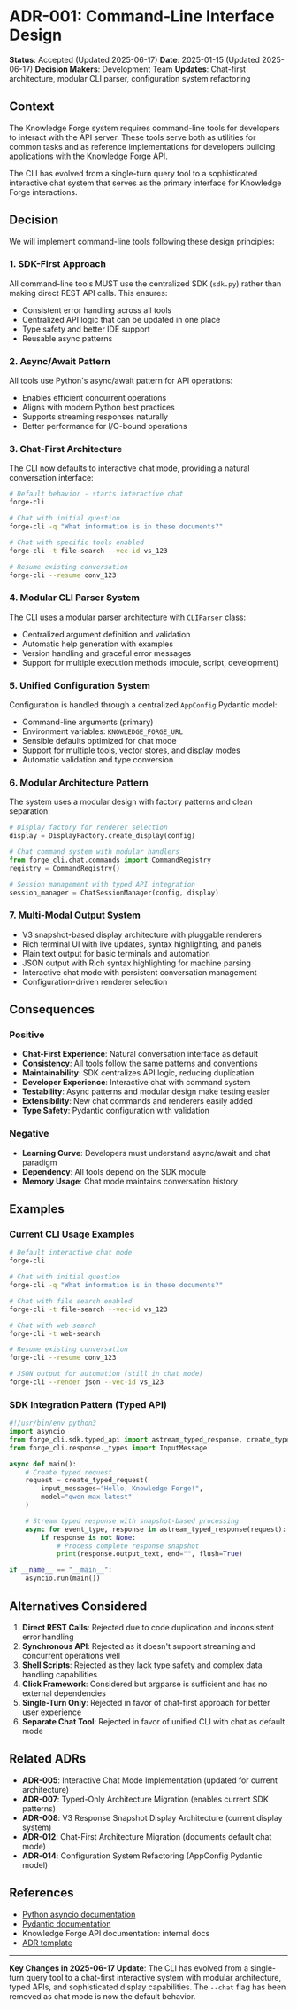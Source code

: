 # ADR-001: Command-Line Interface Design

**Status**: Accepted (Updated 2025-06-17)
**Date**: 2025-01-15 (Updated 2025-06-17)
**Decision Makers**: Development Team
**Updates**: Chat-first architecture, modular CLI parser, configuration system refactoring

## Context

The Knowledge Forge system requires command-line tools for developers to interact with the API server. These tools serve both as utilities for common tasks and as reference implementations for developers building applications with the Knowledge Forge API.

The CLI has evolved from a single-turn query tool to a sophisticated interactive chat system that serves as the primary interface for Knowledge Forge interactions.

## Decision

We will implement command-line tools following these design principles:

### 1. SDK-First Approach

All command-line tools MUST use the centralized SDK (`sdk.py`) rather than making direct REST API calls. This ensures:

- Consistent error handling across all tools
- Centralized API logic that can be updated in one place
- Type safety and better IDE support
- Reusable async patterns

### 2. Async/Await Pattern

All tools use Python's async/await pattern for API operations:

- Enables efficient concurrent operations
- Aligns with modern Python best practices
- Supports streaming responses naturally
- Better performance for I/O-bound operations

### 3. Chat-First Architecture

The CLI now defaults to interactive chat mode, providing a natural conversation interface:

```bash
# Default behavior - starts interactive chat
forge-cli

# Chat with initial question
forge-cli -q "What information is in these documents?"

# Chat with specific tools enabled
forge-cli -t file-search --vec-id vs_123

# Resume existing conversation
forge-cli --resume conv_123
```

### 4. Modular CLI Parser System

The CLI uses a modular parser architecture with `CLIParser` class:

- Centralized argument definition and validation
- Automatic help generation with examples
- Version handling and graceful error messages
- Support for multiple execution methods (module, script, development)

### 5. Unified Configuration System

Configuration is handled through a centralized `AppConfig` Pydantic model:

- Command-line arguments (primary)
- Environment variables: `KNOWLEDGE_FORGE_URL`
- Sensible defaults optimized for chat mode
- Support for multiple tools, vector stores, and display modes
- Automatic validation and type conversion

### 6. Modular Architecture Pattern

The system uses a modular design with factory patterns and clean separation:

```python
# Display factory for renderer selection
display = DisplayFactory.create_display(config)

# Chat command system with modular handlers
from forge_cli.chat.commands import CommandRegistry
registry = CommandRegistry()

# Session management with typed API integration
session_manager = ChatSessionManager(config, display)
```

### 7. Multi-Modal Output System

- V3 snapshot-based display architecture with pluggable renderers
- Rich terminal UI with live updates, syntax highlighting, and panels
- Plain text output for basic terminals and automation
- JSON output with Rich syntax highlighting for machine parsing
- Interactive chat mode with persistent conversation management
- Configuration-driven renderer selection

## Consequences

### Positive

- **Chat-First Experience**: Natural conversation interface as default
- **Consistency**: All tools follow the same patterns and conventions
- **Maintainability**: SDK centralizes API logic, reducing duplication
- **Developer Experience**: Interactive chat with command system
- **Testability**: Async patterns and modular design make testing easier
- **Extensibility**: New chat commands and renderers easily added
- **Type Safety**: Pydantic configuration with validation

### Negative

- **Learning Curve**: Developers must understand async/await and chat paradigm
- **Dependency**: All tools depend on the SDK module
- **Memory Usage**: Chat mode maintains conversation history

## Examples

### Current CLI Usage Examples

```bash
# Default interactive chat mode
forge-cli

# Chat with initial question
forge-cli -q "What information is in these documents?"

# Chat with file search enabled
forge-cli -t file-search --vec-id vs_123

# Chat with web search
forge-cli -t web-search

# Resume existing conversation
forge-cli --resume conv_123

# JSON output for automation (still in chat mode)
forge-cli --render json --vec-id vs_123
```

### SDK Integration Pattern (Typed API)

```python
#!/usr/bin/env python3
import asyncio
from forge_cli.sdk.typed_api import astream_typed_response, create_typed_request
from forge_cli.response._types import InputMessage

async def main():
    # Create typed request
    request = create_typed_request(
        input_messages="Hello, Knowledge Forge!",
        model="qwen-max-latest"
    )

    # Stream typed response with snapshot-based processing
    async for event_type, response in astream_typed_response(request):
        if response is not None:
            # Process complete response snapshot
            print(response.output_text, end="", flush=True)

if __name__ == "__main__":
    asyncio.run(main())
```

## Alternatives Considered

1. **Direct REST Calls**: Rejected due to code duplication and inconsistent error handling
2. **Synchronous API**: Rejected as it doesn't support streaming and concurrent operations well
3. **Shell Scripts**: Rejected as they lack type safety and complex data handling capabilities
4. **Click Framework**: Considered but argparse is sufficient and has no external dependencies
5. **Single-Turn Only**: Rejected in favor of chat-first approach for better user experience
6. **Separate Chat Tool**: Rejected in favor of unified CLI with chat as default mode

## Related ADRs

- **ADR-005**: Interactive Chat Mode Implementation (updated for current architecture)
- **ADR-007**: Typed-Only Architecture Migration (enables current SDK patterns)
- **ADR-008**: V3 Response Snapshot Display Architecture (current display system)
- **ADR-012**: Chat-First Architecture Migration (documents default chat mode)
- **ADR-014**: Configuration System Refactoring (AppConfig Pydantic model)

## References

- [Python asyncio documentation](https://docs.python.org/3/library/asyncio.html)
- [Pydantic documentation](https://docs.pydantic.dev/)
- Knowledge Forge API documentation: internal docs
- [ADR template](https://github.com/joelparkerhenderson/architecture-decision-record)

---

**Key Changes in 2025-06-17 Update**: The CLI has evolved from a single-turn query tool to a chat-first interactive system with modular architecture, typed APIs, and sophisticated display capabilities. The `--chat` flag has been removed as chat mode is now the default behavior.

